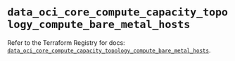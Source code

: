 # `data_oci_core_compute_capacity_topology_compute_bare_metal_hosts`

Refer to the Terraform Registry for docs: [`data_oci_core_compute_capacity_topology_compute_bare_metal_hosts`](https://registry.terraform.io/providers/hashicorp/oci/7.19.0/docs/data-sources/core_compute_capacity_topology_compute_bare_metal_hosts).
